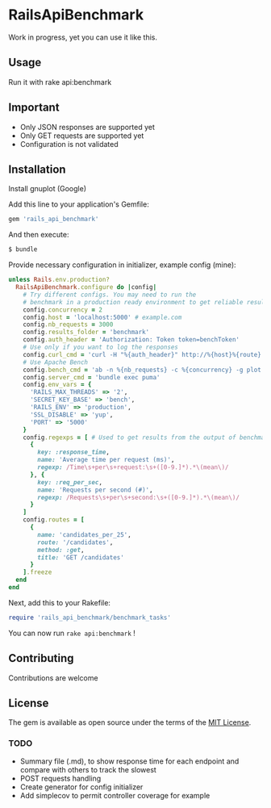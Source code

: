 # RailsApiBenchmark

Work in progress, yet you can use it like this.

## Usage

Run it with rake api:benchmark

## Important

* Only JSON responses are supported yet
* Only GET requests are supported yet
* Configuration is not validated

## Installation

Install gnuplot (Google)

Add this line to your application's Gemfile:

```ruby
gem 'rails_api_benchmark'
```

And then execute:
```bash
$ bundle
```

Provide necessary configuration in initializer, example config (mine):

```ruby
unless Rails.env.production?
  RailsApiBenchmark.configure do |config|
    # Try different configs. You may need to run the
    # benchmark in a production ready environment to get reliable results
    config.concurrency = 2
    config.host = 'localhost:5000' # example.com
    config.nb_requests = 3000
    config.results_folder = 'benchmark'
    config.auth_header = 'Authorization: Token token=benchToken'
    # Use only if you want to log the responses
    config.curl_cmd = 'curl -H "%{auth_header}" http://%{host}%{route}'
    # Use Apache Bench
    config.bench_cmd = 'ab -n %{nb_requests} -c %{concurrency} -g plot.tsv -e plot.csv -H "%{auth_header}" http://%{host}%{route}'
    config.server_cmd = 'bundle exec puma'
    config.env_vars = {
      'RAILS_MAX_THREADS' => '2',
      'SECRET_KEY_BASE' => 'bench',
      'RAILS_ENV' => 'production',
      'SSL_DISABLE' => 'yup',
      'PORT' => '5000'
    }
    config.regexps = [ # Used to get results from the output of benchmark tools
      {
        key: :response_time,
        name: 'Average time per request (ms)',
        regexp: /Time\s+per\s+request:\s+([0-9.]*).*\(mean\)/
      }, {
        key: :req_per_sec,
        name: 'Requests per second (#)',
        regexp: /Requests\s+per\s+second:\s+([0-9.]*).*\(mean\)/
      }
    ]
    config.routes = [
      {
        name: 'candidates_per_25',
        route: '/candidates',
        method: :get,
        title: 'GET /candidates'
      }
    ].freeze
  end
end
```

Next, add this to your Rakefile:

```ruby
require 'rails_api_benchmark/benchmark_tasks'
```

You can now run `rake api:benchmark` !

## Contributing
Contributions are welcome

## License
The gem is available as open source under the terms of the [MIT License](http://opensource.org/licenses/MIT).

### TODO
* Summary file (.md), to show response time for each endpoint and compare with others to track the slowest
* POST requests handling
* Create generator for config initializer
* Add simplecov to permit controller coverage for example
